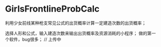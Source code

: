 # GirlsFrontlineProbCalc
利用少女前线某种枪支常见公式的出货概率计算一定建造次数的出货概率；

选择人形和公式，输入建造次数来输出出货概率及资源消耗的小程序；
做的第一个软件，bug很多；
// 上传中
